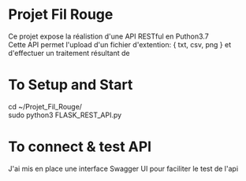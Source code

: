 # Projet Fil Rouge
Ce projet expose la réalistion d'une API RESTful en Puthon3.7  
Cette API permet l'upload d'un fichier d'extention: { txt, csv, png } et d'effectuer un traitement résultant de 
# To Setup and Start
cd ~/Projet_Fil_Rouge/  
sudo python3 FLASK_REST_API.py
# To connect & test API
J'ai mis en place une interface Swagger UI pour faciliter le test de l'api
   
   
  

